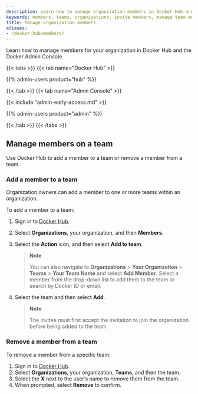 ```yaml
---
description: Learn how to manage organization members in Docker Hub and Docker Admin Console.
keywords: members, teams, organizations, invite members, manage team members
title: Manage organization members
aliases:
- /docker-hub/members/
---
```


Learn how to manage members for your organization in Docker Hub and the Docker Admin Console.

{{< tabs >}}
{{< tab name="Docker Hub" >}}

{{% admin-users product="hub" %}}

{{< /tab >}}
{{< tab name="Admin Console" >}}

{{< include "admin-early-access.md" >}}

{{% admin-users product="admin" %}}

{{< /tab >}}
{{< /tabs >}}

## Manage members on a team

Use Docker Hub to add a member to a team or remove a member from a team.

### Add a member to a team

Organization owners can add a member to one or more teams within an organization.

To add a member to a team:

1. Sign in to [Docker Hub](https://hub.docker.com).
2. Select **Organizations**, your organization, and then **Members**.
3. Select the **Action** icon, and then select **Add to team**.

   > **Note**
   >
   > You can also navigate to **Organizations** > **Your Organization** > **Teams** > **Your Team Name** and select **Add Member**. Select a member from the drop-down list to add them to the team or search by Docker ID or email.
4. Select the team and then select **Add**.

   > **Note**
   >
   > The invitee must first accept the invitation to join the organization before being added to the team.
### Remove a member from a team

To remove a member from a specific team:

1. Sign in to [Docker Hub](https://hub.docker.com).
2. Select **Organizations**, your organization, **Teams**, and then the team.
3. Select the **X** next to the user’s name to remove them from the team.
4. When prompted, select **Remove** to confirm.